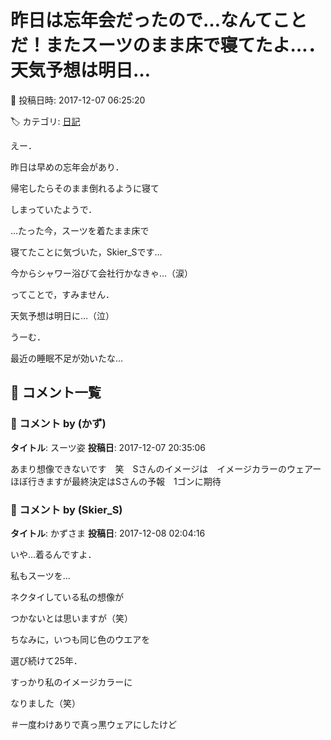 # 昨日は忘年会だったので…なんてことだ！またスーツのまま床で寝てたよ…．天気予想は明日…

📅 投稿日時: 2017-12-07 06:25:20

🏷️ カテゴリ: [日記](cc4b5682fb7b8b144980957a978653fb0.md)

えー．


昨日は早めの忘年会があり．


帰宅したらそのまま倒れるように寝て


しまっていたようで．





…たった今，スーツを着たまま床で


寝てたことに気づいた，Skier_Sです…





今からシャワー浴びて会社行かなきゃ…（涙）





ってことで，すみません．


天気予想は明日に…（泣）





うーむ．


最近の睡眠不足が効いたな…

## 💬 コメント一覧

### 💬 コメント by (かず)
**タイトル**: スーツ姿
**投稿日**: 2017-12-07 20:35:06

あまり想像できないです　笑　Sさんのイメージは　イメージカラーのウェアー　ほぼ行きますが最終決定はSさんの予報　1ゴンに期待

### 💬 コメント by (Skier_S)
**タイトル**: かずさま
**投稿日**: 2017-12-08 02:04:16

いや…着るんですよ．

私もスーツを…

ネクタイしている私の想像が

つかないとは思いますが（笑）



ちなみに，いつも同じ色のウエアを

選び続けて25年．

すっかり私のイメージカラーに

なりました（笑）

＃一度わけありで真っ黒ウェアにしたけど

